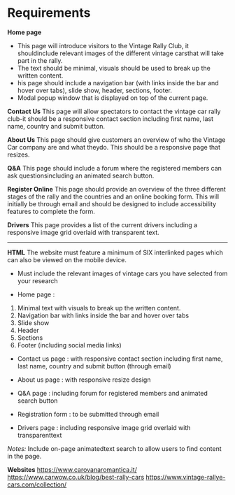 # Requirements

**Home page**
- This page will introduce visitors to the Vintage Rally Club, it shouldinclude relevant images of the different vintage carsthat will take part in the rally.
- The text should be minimal, visuals should be used to break up the written content.
- his page should include a navigation bar (with links inside the bar and hover over tabs), slide show, header, sections, footer.
- Modal popup window that is displayed on top of the current page.

**Contact Us**
This page will allow spectators to contact the vintage car rally club-it should be a responsive contact section including first name, last name, country and submit button.

**About Us**
This page should give customers an overview of who the Vintage Car company are and what theydo. This should be a responsive page that resizes.

**Q&A**
This page should include a forum where the registered members can ask questionsincluding an animated search button.

**Register Online**
This page should provide an overview of the three different stages of the rally and the countries and an online booking form.  This will initially be through email and should be designed to include accessibility features to complete the form. 

**Drivers**
This page provides a list of the current drivers including a responsive image grid overlaid with transparent text. 

----

**HTML**
The website must feature a minimum of SIX interlinked pages which can also be viewed on the mobile device.
- Must include the relevant images of vintage cars you have selected from your research

- Home page : 
1. Minimal text with visuals to break up the written content.
2. Navigation bar with links inside the bar and hover over tabs
3. Slide show
4. Header
5. Sections
6. Footer (including social media links)

- Contact us page : with responsive contact section including first name, last name, country and submit button (through email)

- About us page : with responsive resize design 

- Q&A page : including forum for registered members and animated search button

- Registration form : to be submitted through email

- Drivers page : including responsive image grid overlaid with transparenttext

*Notes:*
Include on-page animatedtext search to allow users to find content in the page.


**Websites**
https://www.carovanaromantica.it/
https://www.carwow.co.uk/blog/best-rally-cars
https://www.vintage-rallye-cars.com/collection/
